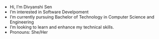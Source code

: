 -  Hi, I’m Divyanshi Sen
-  I’m interested in Software Develpoment
-  I’m currently pursuing Bachelor of Technology in Computer Science and Engineering
-  I’m looking to learn and enhance my technical skills. 
-  Pronouns: She/Her


<!---
divi-1009/divi-1009 is a ✨ special ✨ repository because its `README.md` (this file) appears on your GitHub profile.
You can click the Preview link to take a look at your changes.
--->
